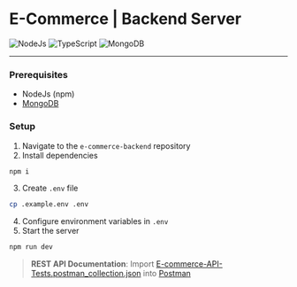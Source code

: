 # E-Commerce | Backend Server

![NodeJs](https://img.shields.io/badge/Node.js-339933?style=for-the-badge&logo=nodedotjs&logoColor=white)
![TypeScript](https://img.shields.io/badge/-TypeScript-007ACC?style=for-the-badge&logo=typescript&logoColor=white)
![MongoDB](https://img.shields.io/badge/MongoDB-4EA94B?style=for-the-badge&logo=mongodb&logoColor=white)

<hr/>

### Prerequisites
- NodeJs (npm)
- [MongoDB](https://www.mongodb.com/try/download/compass)

### Setup
1. Navigate to the `e-commerce-backend` repository
2. Install dependencies
```sh
npm i
```
3. Create `.env` file
```sh
cp .example.env .env
```
4. Configure environment variables in `.env`
8. Start the server
```sh
npm run dev
```

> **REST API Documentation**: Import [E-commerce-API-Tests.postman_collection.json](./E-commerce-API-Tests.postman_collection.json) into [Postman](https://www.postman.com/)